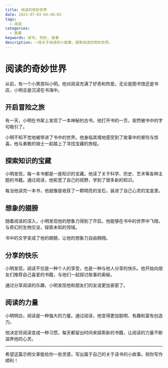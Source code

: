 ```yaml
---
title: 阅读的奇妙世界
date: 2023-07-03 04:40:03
tags:
  - 阅读
categories:
  - 故事
keywords: 读书, 奇妙, 故事
description: 一段关于阅读的小故事，探索阅读的奇妙世界。
---
```


# 阅读的奇妙世界

从前，有一个小男孩叫小明。他对阅读充满了好奇和热爱。无论是图书馆还是书店，小明总是沉浸在书海中。

## 开启冒险之旅

有一天，小明在书架上发现了一本神秘的古书。他打开书的一页，突然被书中的字句吸引了。

小明不知不觉地被带进了书中的世界。他身临其境地感受到了故事中的冒险与惊喜。他与勇敢的骑士一起踏上了寻找宝藏的旅程。

## 探索知识的宝藏

小明发现，每一本书都是一座知识的宝藏。他读了关于科学、历史、艺术等各种主题的书籍。通过阅读，他拓宽了自己的视野，学到了很多新的知识。

每当他读完一本书，他就像是收获了一颗明亮的宝石，装进了自己心灵的宝盒里。

## 想象的翅膀

随着阅读的深入，小明发现他的想象力得到了开启。他能够在书中的世界中飞翔，与奇幻的生物交谈，探索未知的领域。

书中的文字变成了他的翅膀，让他的想象力自由翱翔。

## 分享的快乐

小明发现，阅读不仅是一种个人的享受，也是一种与他人分享的快乐。他开始向朋友们推荐自己喜爱的书籍，与他们一起探讨故事的奥秘。

通过分享阅读的乐趣，小明发现他和朋友们的友谊更加紧密了。

## 阅读的力量

小明明白，阅读是一种强大的力量。通过阅读，他变得更加聪明、有趣和富有创造力。

他决定将阅读变成一种习惯，每天都留出时间来探索新的书籍，让阅读的力量不断滋养他的心灵。

---

希望这篇示例文章能给你一些灵感，写出属于自己的关于读书的小故事。祝你写作顺利！
